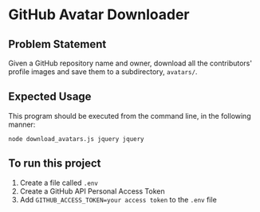 # GitHub Avatar Downloader

## Problem Statement

Given a GitHub repository name and owner, download all the contributors' profile images and save them to a subdirectory, `avatars/`.

## Expected Usage

This program should be executed from the command line, in the following manner:

`node download_avatars.js jquery jquery`

## To run this project

1. Create a file called `.env`
2. Create a GitHub API Personal Access Token
3. Add `GITHUB_ACCESS_TOKEN=your access token` to the `.env` file

<!-- 1. Copy the `.env.example` to a file called `.env`
2. Fill in the variables with the appropriate data in `.env` -->

